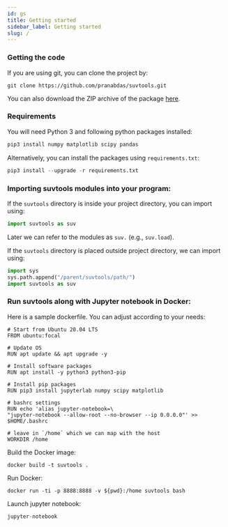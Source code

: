 ```yaml
---
id: gs
title: Getting started
sidebar_label: Getting started
slug: /
---
```

### Getting the code
If you are using git, you can clone the project by:
```git
git clone https://github.com/pranabdas/suvtools.git
```

You can also download the ZIP archive of the package [here](
https://github.com/pranabdas/suvtools/releases).
### Requirements

You will need Python 3 and following python packages installed: 
```py
pip3 install numpy matplotlib scipy pandas
```

Alternatively, you can install the packages using `requirements.txt`:
```py
pip3 install --upgrade -r requirements.txt
```

### Importing suvtools modules into your program:
If the `suvtools` directory is inside your project directory, you can import using:
```py
import suvtools as suv
```
Later we can refer to the modules as `suv.` (e.g., `suv.load`). 

If the `suvtools` directory is placed outside project directory, we can import using: 
```py
import sys
sys.path.append("/parent/suvtools/path/")
import suvtools as suv
```

### Run suvtools along with Jupyter notebook in Docker:

Here is a sample dockerfile. You can adjust according to your needs: 
```docker
# Start from Ubuntu 20.04 LTS
FROM ubuntu:focal

# Update OS
RUN apt update && apt upgrade -y

# Install software packages 
RUN apt install -y python3 python3-pip

# Install pip packages 
RUN pip3 install jupyterlab numpy scipy matplotlib

# bashrc settings
RUN echo 'alias jupyter-notebook=\
"jupyter-notebook --allow-root --no-browser --ip 0.0.0.0"' >> $HOME/.bashrc

# leave in `/home` which we can map with the host
WORKDIR /home
```

Build the Docker image:
```docker
docker build -t suvtools .
```

Run Docker:
```docker
docker run -ti -p 8888:8888 -v ${pwd}:/home suvtools bash
```

Launch jupyter notebook:
```py
jupyter-notebook
```
